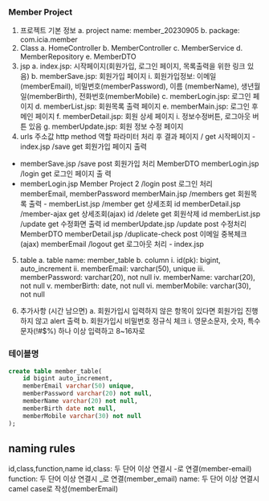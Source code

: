 ### Member Project

1. 프로젝트 기본 정보
   a. project name: member_20230905
   b. package: com.icia.member
2. Class
   a. HomeController
   b. MemberController
   c. MemberService
   d. MemberRepository
   e. MemberDTO
3. jsp
   a. index.jsp: 시작페이지(회원가입, 로그인 페이지, 목록출력을 위한 링크 있음)
   b. memberSave.jsp: 회원가입 페이지
   i. 회원가입정보: 이메일(memberEmail), 비밀번호(memberPassword), 이름
   (memberName), 생년월일(memberBirth), 전화번호(memberMobile)
   c. memberLogin.jsp: 로그인 페이지
   d. memberList.jsp: 회원목록 출력 페이지
   e. memberMain.jsp: 로그인 후 메인 페이지
   f. memberDetail.jsp: 회원 상세 페이지
   i. 정보수정버튼, 로그아웃 버튼 있음
   g. memberUpdate.jsp: 회원 정보 수정 페이지
4. urls
   주소값 http method 역할 파라미터 처리 후 결과 페이지
   / get 시작페이지 - index.jsp
   /save get
   회원가입 페이지
   출력
- memberSave.jsp
  /save post 회원가입 처리 MemberDTO memberLogin.jsp
  /login get 로그인 페이지 출
  력
- memberLogin.jsp
  Member Project 2
  /login post 로그인 처리
  memberEmail,
  memberPassword
  memberMain.jsp
  /members get 회원목록 출력 - memberList.jsp
  /member get 상세조회 id memberDetail.jsp
  /member-ajax get 상세조회(ajax) id
  /delete get 회원삭제 id memberList.jsp
  /update get 수정화면 출력 id memberUpdate.jsp
  /update post 수정처리 MemberDTO memberDetail.jsp
  /duplicate-check post
  이메일 중복체크
  (ajax)
  memberEmail
  /logout get 로그아웃 처리 - index.jsp
5. table
   a. table name: member_table
   b. column
   i. id(pk): bigint, auto_increment
   ii. memberEmail: varchar(50), unique
   iii. memberPassword: varchar(20), not null
   iv. memberName: varchar(20), not null
   v. memberBirth: date, not null
   vi. memberMobile: varchar(30), not null

6. 추가사항 (시간 남으면)
   a. 회원가입시 입력하지 않은 항목이 있다면 회원가입 진행하지 않고 alert 출력
   b. 회원가입시 비밀번호 정규식 체크
   i. 영문소문자, 숫자, 특수문자(!#$%) 하나 이상 입력하고 8~16자로

### 테이블명
```sql 
create table member_table(
	id bigint auto_increment,
	memberEmail varchar(50) unique,
	memberPassword varchar(20) not null,
	memberName varchar(20) not null,
	memberBirth date not null,
	memberMobile varchar(30) not null
);
```

## naming rules
id,class,function,name
id,class: 두 단어 이상 연결시 -로 연결(member-email)
function: 두 단어 이상 연결시 _로 연결(member_email)
name: 두 단어 이상 연결시 camel case로 작성(memberEmail)
